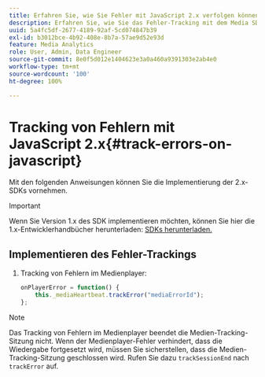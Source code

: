 ```yaml
---
title: Erfahren Sie, wie Sie Fehler mit JavaScript 2.x verfolgen können.
description: Erfahren Sie, wie Sie das Fehler-Tracking mit dem Media SDK in Browser-Apps (JS) implementieren.
uuid: 5a4fc5df-2677-4189-92af-5cd074847b39
exl-id: b3012bce-4b92-408e-8b7a-57ae9d52e93d
feature: Media Analytics
role: User, Admin, Data Engineer
source-git-commit: 8e0f5d012e1404623e3a0a460a9391303e2ab4e0
workflow-type: tm+mt
source-wordcount: '100'
ht-degree: 100%

---
```


# Tracking von Fehlern mit JavaScript 2.x{#track-errors-on-javascript}

Mit den folgenden Anweisungen können Sie die Implementierung der 2.x-SDKs vornehmen.

>[!IMPORTANT]
>
>Wenn Sie Version 1.x des SDK implementieren möchten, können Sie hier die 1.x-Entwicklerhandbücher herunterladen: [SDKs herunterladen.](/help/sdk-implement/download-sdks.md)

## Implementieren des Fehler-Trackings

1. Tracking von Fehlern im Medienplayer:

   ```js
   onPlayerError = function() {
       this._mediaHeartbeat.trackError("mediaErrorId");
   };
   ```

>[!NOTE]
>
>Das Tracking von Fehlern im Medienplayer beendet die Medien-Tracking-Sitzung nicht. Wenn der Medienplayer-Fehler verhindert, dass die Wiedergabe fortgesetzt wird, müssen Sie sicherstellen, dass die Medien-Tracking-Sitzung geschlossen wird. Rufen Sie dazu `trackSessionEnd` nach `trackError` auf.
